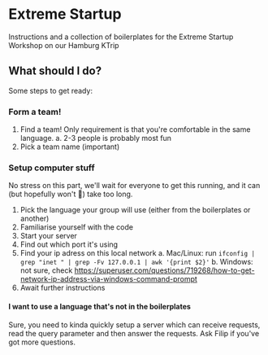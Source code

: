 # Extreme Startup
Instructions and a collection of boilerplates for the Extreme Startup Workshop on our Hamburg KTrip

## What should I do?
Some steps to get ready: 

### Form a team!
1. Find a team! Only requirement is that you're comfortable in the same language.
  a. 2-3 people is probably most fun
2. Pick a team name (important)

### Setup computer stuff
No stress on this part, we'll wait for everyone to get this running, 
and it can (but hopefully won't 🤞) take too long.

1. Pick the language your group will use (either from the boilerplates or another)
2. Familiarise yourself with the code
3. Start your server
4. Find out which port it's using
5. Find your ip adress on this local network
  a. Mac/Linux: run `ifconfig | grep "inet " | grep -Fv 127.0.0.1 | awk '{print $2}'`
  b. Windows: not sure, check https://superuser.com/questions/719268/how-to-get-network-ip-address-via-windows-command-prompt
6. Await further instructions

#### I want to use a language that's not in the boilerplates
Sure, you need to kinda quickly setup a server which can
receive requests, read the query parameter and then 
answer the requests. Ask Filip if you've got more questions.
